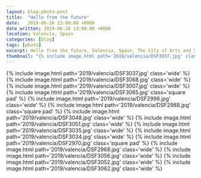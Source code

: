 ```yaml
---
layout: blog-photo-post
title:  "Hello from the future"
date:   2019-06-26 13:00:00 +0000
date_written: 2019-06-26 13:00:00 +0000
location: Valencia, Spain
categories: [blog]
tags: [photo]
excerpt: Hello from the future, Valencia, Spain. The City of Arts and Sciences, built at the end of what was once the river Turia.
thumbnail: "{% include image.html path='2019/valencia/DSF3037.jpg' class='wide' %}"
---
```

{% include image.html path='2019/valencia/DSF3037.jpg' class='wide' %}
{% include image.html path='2019/valencia/DSF3068.jpg' class='wide' %}
{% include image.html path='2019/valencia/DSF3007.jpg' class='wide' %}
{% include image.html path='2019/valencia/DSF3065.jpg' class='square pad' %}
{% include image.html path='2019/valencia/DSF2996.jpg' class='wide' %}
{% include image.html path='2019/valencia/DSF2988.jpg' class='square pad' %}
{% include image.html path='2019/valencia/DSF3048.jpg' class='wide' %}
{% include image.html path='2019/valencia/DSF3051.jpg' class='wide' %}
{% include image.html path='2019/valencia/DSF3035.jpg' class='wide' %}
{% include image.html path='2019/valencia/DSF3034.jpg' class='wide' %}
{% include image.html path='2019/valencia/DSF2970.jpg' class='square pad' %}
{% include image.html path='2019/valencia/DSF2968.jpg' class='wide' %}
{% include image.html path='2019/valencia/DSF3056.jpg' class='wide' %}
{% include image.html path='2019/valencia/DSF3052.jpg' class='wide' %}
{% include image.html path='2019/valencia/DSF3062.jpg' class='wide' %}
